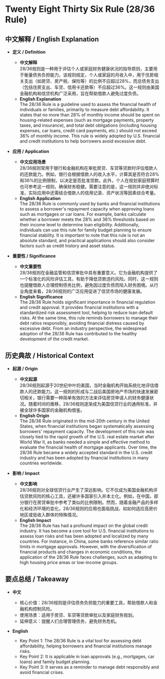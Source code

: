 # Twenty Eight Thirty Six Rule (28/36 Rule)

## 中文解释 / English Explanation

* **定义 / Definition**  
  - **中文解释**  
    28/36规则是一种用于评估个人或家庭财务健康状况的指导原则，主要用于衡量债务负担能力。该规则规定，个人或家庭的月收入中，用于住房相关支出（如房贷、房产税、保险等）的比例不应超过28%，而总债务支出（包括住房支出、车贷、信用卡还款等）不应超过36%。这一规则由美国金融机构和信贷机构广泛采用，旨在帮助借款人避免过度负债。  
  - **English Explanation**  
    The 28/36 Rule is a guideline used to assess the financial health of individuals or families, primarily to measure debt affordability. It states that no more than 28% of monthly income should be spent on housing-related expenses (such as mortgage payments, property taxes, and insurance), and total debt obligations (including housing expenses, car loans, credit card payments, etc.) should not exceed 36% of monthly income. This rule is widely adopted by U.S. financial and credit institutions to help borrowers avoid excessive debt.

* **应用 / Application**  
  - **中文应用场景**  
    28/36规则常用于银行和金融机构在审批房贷、车贷等贷款时评估借款人的还款能力。例如，银行会根据借款人的收入水平，计算其是否符合28%和36%的比例限制，以决定是否批准贷款。此外，个人在规划家庭预算时也可参考这一规则，确保财务稳健。需要注意的是，这一规则并非绝对标准，实际应用中还需结合借款人的信用记录、资产状况等因素综合考量。  
  - **English Application**  
    The 28/36 Rule is commonly used by banks and financial institutions to assess a borrower's repayment capacity when approving loans such as mortgages or car loans. For example, banks calculate whether a borrower meets the 28% and 36% thresholds based on their income level to determine loan eligibility. Additionally, individuals can use this rule for family budget planning to ensure financial stability. It is important to note that this rule is not an absolute standard, and practical applications should also consider factors such as credit history and asset status.

* **重要性 / Significance**  
  - **中文重要性**  
    28/36规则在金融监管和信贷审批中具有重要意义。它为金融机构提供了一个标准化的风险评估工具，有助于降低贷款违约风险。同时，这一规则也提醒借款人合理控制债务比例，避免因过度负债而陷入财务困境。从行业角度来看，28/36规则的广泛应用促进了信贷市场的健康发展。  
  - **English Significance**  
    The 28/36 Rule holds significant importance in financial regulation and credit approval. It provides financial institutions with a standardized risk assessment tool, helping to reduce loan default risks. At the same time, this rule reminds borrowers to manage their debt ratios responsibly, avoiding financial distress caused by excessive debt. From an industry perspective, the widespread adoption of the 28/36 Rule has contributed to the healthy development of the credit market.

## 历史典故 / Historical Context

* **起源 / Origin**  
  - **中文起源**  
    28/36规则起源于20世纪中叶的美国，当时金融机构开始系统化地评估借款人的还款能力。这一规则的形成与二战后美国房地产市场的快速发展密切相关，银行需要一种简单有效的方法来评估房贷申请人的财务健康状况。随着时间的推移，28/36规则逐渐成为美国信贷行业的通用标准，并被全球许多国家的金融机构借鉴。  
  - **English Origin**  
    The 28/36 Rule originated in the mid-20th century in the United States, when financial institutions began systematically assessing borrowers' repayment capacity. The development of this rule was closely tied to the rapid growth of the U.S. real estate market after World War II, as banks needed a simple and effective method to evaluate the financial health of mortgage applicants. Over time, the 28/36 Rule became a widely accepted standard in the U.S. credit industry and has been adopted by financial institutions in many countries worldwide.

* **影响 / Impact**  
  - **中文影响**  
    28/36规则对全球信贷行业产生了深远影响。它不仅成为美国金融机构评估贷款风险的核心工具，还被许多国家引入并本土化。例如，在中国，部分银行在房贷审批中参考了类似的比例限制。然而，随着金融产品的多样化和经济环境的变化，28/36规则的应用也面临挑战，如如何适应高房价地区或低收入群体的特殊情况。  
  - **English Impact**  
    The 28/36 Rule has had a profound impact on the global credit industry. It has become a core tool for U.S. financial institutions to assess loan risks and has been adopted and localized by many countries. For instance, in China, some banks reference similar ratio limits in mortgage approvals. However, with the diversification of financial products and changes in economic conditions, the application of the 28/36 Rule faces challenges, such as adapting to high housing price areas or low-income groups.

## 要点总结 / Takeaway

* **中文**  
  - 核心价值：28/36规则是评估债务负担能力的重要工具，帮助借款人和金融机构控制风险。  
  - 使用场景：适用于房贷、车贷等贷款审批以及家庭财务规划。  
  - 延伸意义：提醒人们合理管理债务，避免财务危机。  

* **English**  
  - Key Point 1: The 28/36 Rule is a vital tool for assessing debt affordability, helping borrowers and financial institutions manage risks.  
  - Key Point 2: It is applicable in loan approvals (e.g., mortgages, car loans) and family budget planning.  
  - Key Point 3: It serves as a reminder to manage debt responsibly and avoid financial crises.